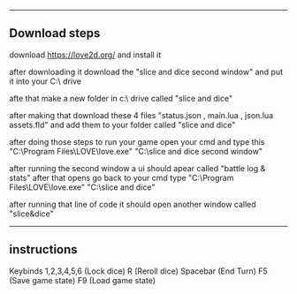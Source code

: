 ---------------
Download steps
---------------
download https://love2d.org/ and install it

after downloading it download the "slice and dice second window" and put it into your C:\ drive 

afte that make a new folder in c:\ drive called "slice and dice" 

after making that download these 4 files "status.json , main.lua , json.lua assets.fld" and add them to your folder called "slice and dice" 

after doing those steps to run your game open your cmd and type this "C:\Program Files\LOVE\love.exe" "C:\slice and dice second window" 

after running the second window a ui should apear called "battle log & stats" after that opens go back to your cmd type "C:\Program Files\LOVE\love.exe" "C:\slice and dice" 

after running that line of code it should open another window called "slice&dice" 

-------------
instructions
-------------
Keybinds 
1,2,3,4,5,6 (Lock dice)
R (Reroll dice)
Spacebar (End Turn)
F5 (Save game state) 
F9 (Load game state)
